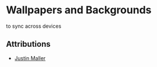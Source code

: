 # Wallpapers and Backgrounds

to sync across devices

## Attributions

* [Justin Maller](http://www.justinmaller.com/wallpapers/)
